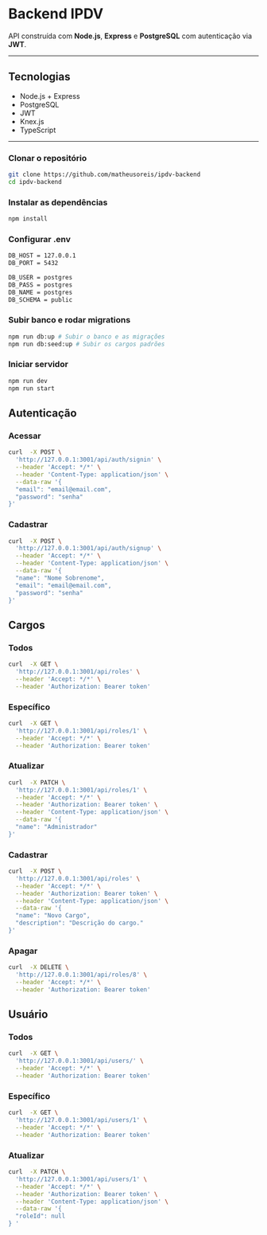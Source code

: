 # Backend IPDV

API construída com **Node.js**, **Express** e **PostgreSQL** com autenticação via **JWT**.

---

## Tecnologias

- Node.js + Express
- PostgreSQL
- JWT
- Knex.js
- TypeScript

---

### Clonar o repositório

```bash
git clone https://github.com/matheusoreis/ipdv-backend
cd ipdv-backend
```

### Instalar as dependências

```bash
npm install
```

### Configurar .env

```bash
DB_HOST = 127.0.0.1
DB_PORT = 5432

DB_USER = postgres
DB_PASS = postgres
DB_NAME = postgres
DB_SCHEMA = public
```

### Subir banco e rodar migrations

```bash
npm run db:up # Subir o banco e as migrações
npm run db:seed:up # Subir os cargos padrões
```

### Iniciar servidor

```bash
npm run dev
npm run start
```

## Autenticação

### Acessar

```bash
curl  -X POST \
  'http://127.0.0.1:3001/api/auth/signin' \
  --header 'Accept: */*' \
  --header 'Content-Type: application/json' \
  --data-raw '{
  "email": "email@email.com",
  "password": "senha"
}'
```

### Cadastrar

```bash
curl  -X POST \
  'http://127.0.0.1:3001/api/auth/signup' \
  --header 'Accept: */*' \
  --header 'Content-Type: application/json' \
  --data-raw '{
  "name": "Nome Sobrenome",
  "email": "email@email.com",
  "password": "senha"
}'
```

## Cargos

### Todos

```bash
curl  -X GET \
  'http://127.0.0.1:3001/api/roles' \
  --header 'Accept: */*' \
  --header 'Authorization: Bearer token'
```

### Específico

```bash
curl  -X GET \
  'http://127.0.0.1:3001/api/roles/1' \
  --header 'Accept: */*' \
  --header 'Authorization: Bearer token'
```

### Atualizar

```bash
curl  -X PATCH \
  'http://127.0.0.1:3001/api/roles/1' \
  --header 'Accept: */*' \
  --header 'Authorization: Bearer token' \
  --header 'Content-Type: application/json' \
  --data-raw '{
  "name": "Administrador"
}'
```

### Cadastrar

```bash
curl  -X POST \
  'http://127.0.0.1:3001/api/roles' \
  --header 'Accept: */*' \
  --header 'Authorization: Bearer token' \
  --header 'Content-Type: application/json' \
  --data-raw '{
  "name": "Novo Cargo",
  "description": "Descrição do cargo."
}'
```

### Apagar

```bash
curl  -X DELETE \
  'http://127.0.0.1:3001/api/roles/8' \
  --header 'Accept: */*' \
  --header 'Authorization: Bearer token'
```

## Usuário

### Todos

```bash
curl  -X GET \
  'http://127.0.0.1:3001/api/users/' \
  --header 'Accept: */*' \
  --header 'Authorization: Bearer token'
```

### Específico

```bash
curl  -X GET \
  'http://127.0.0.1:3001/api/users/1' \
  --header 'Accept: */*' \
  --header 'Authorization: Bearer token'
```

### Atualizar

```bash
curl  -X PATCH \
  'http://127.0.0.1:3001/api/users/1' \
  --header 'Accept: */*' \
  --header 'Authorization: Bearer token' \
  --header 'Content-Type: application/json' \
  --data-raw '{
  "roleId": null
} '
```
